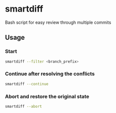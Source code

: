 # smartdiff
Bash script for easy review through multiple commits

## Usage

### Start

```bash
smartdiff --filter <branch_prefix>
```

### Continue after resolving the conflicts

```bash
smartdiff --continue
```

### Abort and restore the original state

```bash
smartdiff --abort
```